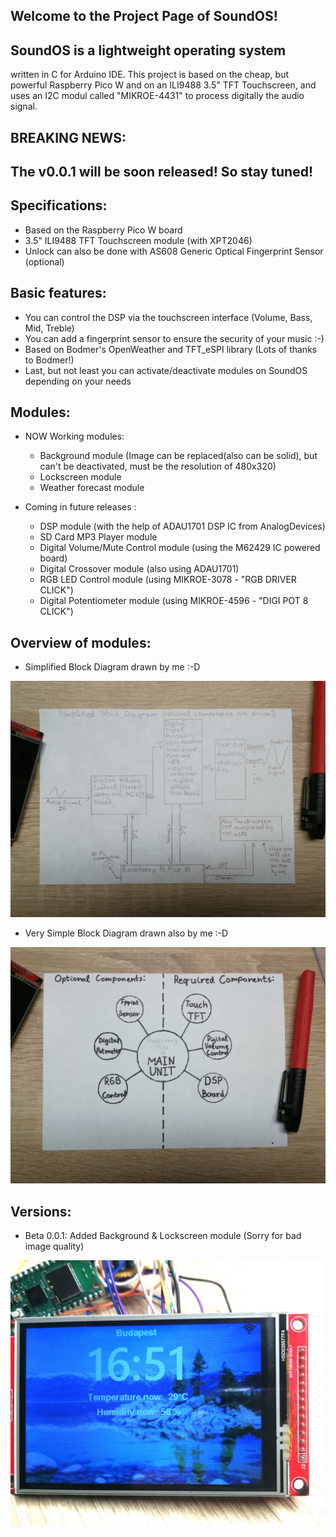 Welcome to the Project Page of SoundOS!
---------------------------------------
SoundOS is a lightweight operating system
-----------------------------------------
written in C for Arduino IDE.
This project is based on the cheap, but powerful Raspberry Pico W and on an ILI9488 3.5" TFT Touchscreen,
and uses an I2C modul called "MIKROE-4431" to process digitally the audio signal.



BREAKING NEWS:
--------------
The v0.0.1 will be soon released! So stay tuned!
------------------------------------------------



Specifications:
---------------
 - Based on the Raspberry Pico W board
 - 3.5" ILI9488 TFT Touchscreen module (with XPT2046)
 - Unlock can also be done with AS608 Generic Optical Fingerprint Sensor (optional)

Basic features:
---------------
 - You can control the DSP via the touchscreen interface (Volume, Bass, Mid, Treble)
 - You can add a fingerprint sensor to ensure the security of your music :-)
 - Based on Bodmer's OpenWeather and TFT_eSPI library (Lots of thanks to Bodmer!)
 - Last, but not least you can activate/deactivate modules on SoundOS depending on your needs
 
Modules:
--------
 - NOW Working modules:
    - Background module (Image can be replaced(also can be solid), but can't be deactivated, must be the resolution of 480x320)
    - Lockscreen module
	- Weather forecast module

 - Coming in future releases :

   - DSP module (with the help of ADAU1701 DSP IC from AnalogDevices)
   - SD Card MP3 Player module
   - Digital Volume/Mute Control module (using the M62429 IC powered board)
   - Digital Crossover module (also using ADAU1701)
   - RGB LED Control module (using MIKROE-3078 - "RGB DRIVER CLICK")
   - Digital Potentiometer module (using MIKROE-4596 - "DIGI POT 8 CLICK")
      
Overview of modules:
--------------------
 - Simplified Block Diagram drawn by me :-D
 
 ![Alt text](/Images/SimplifiedBlockDiagram.jpg)

 - Very Simple Block Diagram drawn also by me :-D
 
 ![Alt text](/Images/VerySimplifiedBlockDiagram.jpg)
   
Versions:
---------
 - Beta 0.0.1: Added Background & Lockscreen module (Sorry for bad image quality)
 
 ![Alt text](/Images/0-0-1_Beta.jpg)